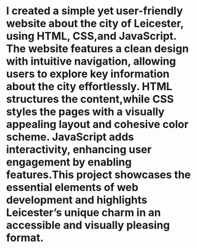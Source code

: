 # I created a simple yet user-friendly website about the city of Leicester, using HTML, CSS,and JavaScript. The website features a clean design with intuitive navigation, allowing users to explore key information about the city effortlessly. HTML structures the content,while CSS styles the pages with a visually appealing layout and cohesive color scheme. JavaScript adds interactivity, enhancing user engagement by enabling features.This project showcases the essential elements of web development and highlights Leicester’s unique charm in an accessible and visually pleasing format.
